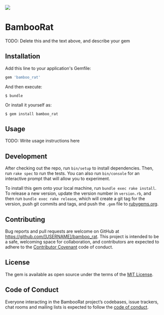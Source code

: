 ![](https://ws1.sinaimg.cn/large/006tNbRwgy1fvypth9y9sj30dw09qgle.jpg)
# BambooRat



TODO: Delete this and the text above, and describe your gem

## Installation

Add this line to your application's Gemfile:

```ruby
gem 'bamboo_rat'
```

And then execute:

    $ bundle

Or install it yourself as:

    $ gem install bamboo_rat

## Usage

TODO: Write usage instructions here

## Development

After checking out the repo, run `bin/setup` to install dependencies. Then, run `rake spec` to run the tests. You can also run `bin/console` for an interactive prompt that will allow you to experiment.

To install this gem onto your local machine, run `bundle exec rake install`. To release a new version, update the version number in `version.rb`, and then run `bundle exec rake release`, which will create a git tag for the version, push git commits and tags, and push the `.gem` file to [rubygems.org](https://rubygems.org).

## Contributing

Bug reports and pull requests are welcome on GitHub at https://github.com/[USERNAME]/bamboo_rat. This project is intended to be a safe, welcoming space for collaboration, and contributors are expected to adhere to the [Contributor Covenant](http://contributor-covenant.org) code of conduct.

## License

The gem is available as open source under the terms of the [MIT License](https://opensource.org/licenses/MIT).

## Code of Conduct

Everyone interacting in the BambooRat project’s codebases, issue trackers, chat rooms and mailing lists is expected to follow the [code of conduct](https://github.com/[USERNAME]/bamboo_rat/blob/master/CODE_OF_CONDUCT.md).
